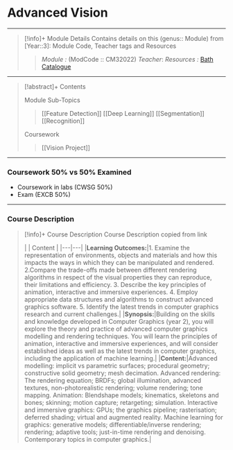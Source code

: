 # Advanced Vision
---
> [!info]+ Module Details
> Contains details on this (genus:: Module) from [Year::3]: Module Code, Teacher tags and Resources 
> > *Module :* (ModCode :: CM32022)
> > *Teacher*: 
> > *Resources :* [Bath Catalogue](https://www.bath.ac.uk/catalogues/2025-2026/cm/CM32022.html)

---
> [!abstract]+ Contents
> 
> Module Sub-Topics
> > [[Feature Detection]]
> [[Deep Learning]]
> [[Segmentation]]
> [[Recognition]]
> 
> Coursework
> > [[Vision Project]]

---
### Coursework 50% vs 50% Examined
- Coursework in labs (CWSG 50%)
- Exam (EXCB 50%)

---
### Course Description

> [!info]+ Course Description
> Course Description copied from link 
> 
>|   | Content  |
|---|---|
|**Learning Outcomes:**|1. Examine the representation of environments, objects and materials and how this impacts the ways in which they can be manipulated and rendered. 2.Compare the trade-offs made between different rendering algorithms in respect of the visual properties they can reproduce, their limitations and efficiency. 3. Describe the key principles of animation, interactive and immersive experiences. 4. Employ appropriate data structures and algorithms to construct advanced graphics software. 5. Identify the latest trends in computer graphics research and current challenges.|
|**Synopsis:**|Building on the skills and knowledge developed in Computer Graphics (year 2), you will explore the theory and practice of advanced computer graphics modelling and rendering techniques. You will learn the principles of animation, interactive and immersive experiences, and will consider established ideas as well as the latest trends in computer graphics, including the application of machine learning.|
|**Content:**|Advanced modelling: implicit vs parametric surfaces; procedural geometry; constructive solid geometry; mesh decimation. Advanced rendering: The rendering equation; BRDFs; global illumination, advanced textures, non-photorealistic rendering; volume rendering; tone mapping. Animation: Blendshape models; kinematics, skeletons and bones; skinning; motion capture; retargeting; simulation. Interactive and immersive graphics: GPUs; the graphics pipeline; rasterisation; deferred shading; virtual and augmented reality. Machine learning for graphics: generative models; differentiable/inverse rendering; rendering; adaptive tools; just-in-time rendering and denoising. Contemporary topics in computer graphics.|

